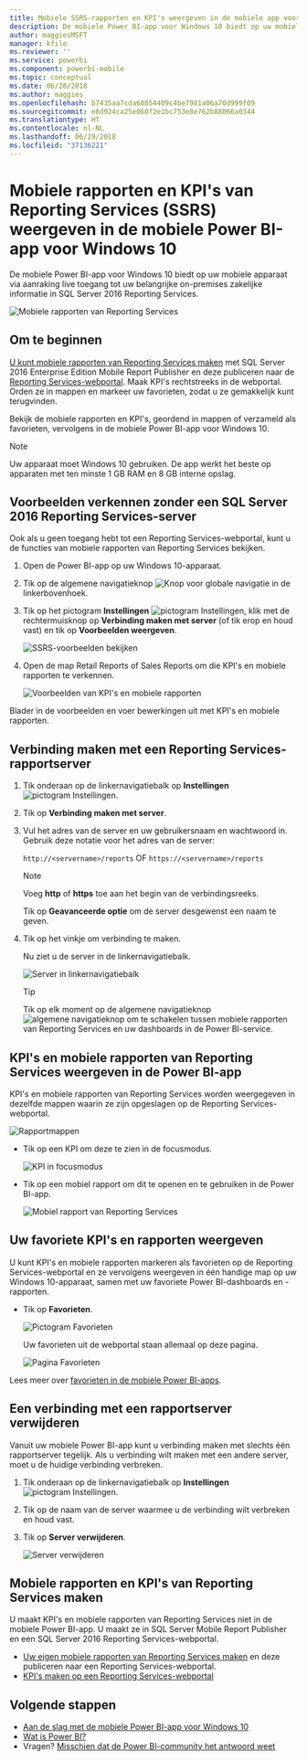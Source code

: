 ```yaml
---
title: Mobiele SSRS-rapporten en KPI's weergeven in de mobiele app voor Windows 10 - Power BI
description: De mobiele Power BI-app voor Windows 10 biedt op uw mobiele apparaat via aanraking live toegang tot uw belangrijke on-premises zakelijke informatie.
author: maggiesMSFT
manager: kfile
ms.reviewer: ''
ms.service: powerbi
ms.component: powerbi-mobile
ms.topic: conceptual
ms.date: 06/28/2018
ms.author: maggies
ms.openlocfilehash: b7435aa7cda68854409c4be7981a06a70d999f09
ms.sourcegitcommit: e8d924ca25e060f2e1bc753e8e762b88066a0344
ms.translationtype: HT
ms.contentlocale: nl-NL
ms.lasthandoff: 06/29/2018
ms.locfileid: "37136221"
---
```

# <a name="view-reporting-services-ssrs-mobile-reports-and-kpis-in-the-windows-10-power-bi-mobile-app"></a>Mobiele rapporten en KPI's van Reporting Services (SSRS) weergeven in de mobiele Power BI-app voor Windows 10
De mobiele Power BI-app voor Windows 10 biedt op uw mobiele apparaat via aanraking live toegang tot uw belangrijke on-premises zakelijke informatie in SQL Server 2016 Reporting Services. 

![Mobiele rapporten van Reporting Services](media/mobile-app-windows-10-ssrs-kpis-mobile-reports/power-bi-ssrs-mobile-report.png)

## <a name="first-things-first"></a>Om te beginnen
[U kunt mobiele rapporten van Reporting Services maken](https://msdn.microsoft.com/library/mt652547.aspx) met SQL Server 2016 Enterprise Edition Mobile Report Publisher en deze publiceren naar de [Reporting Services-webportal](https://msdn.microsoft.com/library/mt637133.aspx). Maak KPI's rechtstreeks in de webportal. Orden ze in mappen en markeer uw favorieten, zodat u ze gemakkelijk kunt terugvinden. 

Bekijk de mobiele rapporten en KPI's, geordend in mappen of verzameld als favorieten, vervolgens in de mobiele Power BI-app voor Windows 10. 

> [!NOTE]
> Uw apparaat moet Windows 10 gebruiken. De app werkt het beste op apparaten met ten minste 1 GB RAM en 8 GB interne opslag.
> 
> 

## <a name="explore-samples-without-a-sql-server-2016-reporting-services-server"></a>Voorbeelden verkennen zonder een SQL Server 2016 Reporting Services-server
Ook als u geen toegang hebt tot een Reporting Services-webportal, kunt u de functies van mobiele rapporten van Reporting Services bekijken.

1. Open de Power BI-app op uw Windows 10-apparaat.
2. Tik op de algemene navigatieknop ![Knop voor globale navigatie](media/mobile-app-windows-10-ssrs-kpis-mobile-reports/powerbi_windows10_options_icon.png) in de linkerbovenhoek.
3. Tik op het pictogram **Instellingen** ![pictogram Instellingen](media/mobile-app-windows-10-ssrs-kpis-mobile-reports/power-bi-settings-icon.png), klik met de rechtermuisknop op **Verbinding maken met server** (of tik erop en houd vast) en tik op **Voorbeelden weergeven**.
   
   ![SSRS-voorbeelden bekijken](media/mobile-app-windows-10-ssrs-kpis-mobile-reports/power-bi-win10-connect-ssrs-samples.png)
4. Open de map Retail Reports of Sales Reports om die KPI's en mobiele rapporten te verkennen.
   
   ![Voorbeelden van KPI's en mobiele rapporten](media/mobile-app-windows-10-ssrs-kpis-mobile-reports/power-bi-win10-ssrs-sample-kpis.png)

Blader in de voorbeelden en voer bewerkingen uit met KPI's en mobiele rapporten.

## <a name="connect-to-a-reporting-services-report-server"></a>Verbinding maken met een Reporting Services-rapportserver
1. Tik onderaan op de linkernavigatiebalk op **Instellingen** ![pictogram Instellingen](media/mobile-app-windows-10-ssrs-kpis-mobile-reports/power-bi-settings-icon.png).
2. Tik op **Verbinding maken met server**.
3. Vul het adres van de server en uw gebruikersnaam en wachtwoord in. Gebruik deze notatie voor het adres van de server:
   
     `http://<servername>/reports` OF  `https://<servername>/reports`
   
   > [!NOTE]
   > Voeg **http** of **https** toe aan het begin van de verbindingsreeks.
   > 
   > 
   
    Tik op **Geavanceerde optie** om de server desgewenst een naam te geven.
4. Tik op het vinkje om verbinding te maken. 
   
   Nu ziet u de server in de linkernavigatiebalk.
   
   ![Server in linkernavigatiebalk](media/mobile-app-windows-10-ssrs-kpis-mobile-reports/power-bi-ssrs-mobile-report-server.png)
   
   >[!TIP]
   >Tik op elk moment op de algemene navigatieknop ![algemene navigatieknop](media/mobile-app-windows-10-ssrs-kpis-mobile-reports/powerbi_windows10_options_icon.png) om te schakelen tussen mobiele rapporten van Reporting Services en uw dashboards in de Power BI-service. 
   > 

## <a name="view-reporting-services-kpis-and-mobile-reports-in-the-power-bi-app"></a>KPI's en mobiele rapporten van Reporting Services weergeven in de Power BI-app
KPI's en mobiele rapporten van Reporting Services worden weergegeven in dezelfde mappen waarin ze zijn opgeslagen op de Reporting Services-webportal.

![Rapportmappen](media/mobile-app-windows-10-ssrs-kpis-mobile-reports/power-bi-ssrs-mobile-report-folders.png)

* Tik op een KPI om deze te zien in de focusmodus.
  
    ![KPI in focusmodus](media/mobile-app-windows-10-ssrs-kpis-mobile-reports/power-bi-ssrs-mobile-report-kpis.png)
* Tik op een mobiel rapport om dit te openen en te gebruiken in de Power BI-app.
  
    ![Mobiel rapport van Reporting Services](media/mobile-app-windows-10-ssrs-kpis-mobile-reports/power-bi-ssrs-mobile-report.png)

## <a name="view-your-favorite-kpis-and-reports"></a>Uw favoriete KPI's en rapporten weergeven
U kunt KPI's en mobiele rapporten markeren als favorieten op de Reporting Services-webportal en ze vervolgens weergeven in één handige map op uw Windows 10-apparaat, samen met uw favoriete Power BI-dashboards en -rapporten.

* Tik op **Favorieten**.
  
   ![Pictogram Favorieten](media/mobile-app-windows-10-ssrs-kpis-mobile-reports/power-bi-ssrs-mobile-report-favorite-menu.png)
  
   Uw favorieten uit de webportal staan allemaal op deze pagina.
  
   ![Pagina Favorieten](media/mobile-app-windows-10-ssrs-kpis-mobile-reports/power-bi-windows-10-ssrs-favorites.png)

Lees meer over [favorieten in de mobiele Power BI-apps](mobile-apps-favorites.md).

## <a name="remove-a-connection-to-a-report-server"></a>Een verbinding met een rapportserver verwijderen
Vanuit uw mobiele Power BI-app kunt u verbinding maken met slechts één rapportserver tegelijk. Als u verbinding wilt maken met een andere server, moet u de huidige verbinding verbreken.

1. Tik onderaan op de linkernavigatiebalk op **Instellingen** ![pictogram Instellingen](media/mobile-app-windows-10-ssrs-kpis-mobile-reports/power-bi-settings-icon.png).
2. Tik op de naam van de server waarmee u de verbinding wilt verbreken en houd vast.
3. Tik op **Server verwijderen**.
   
    ![Server verwijderen](media/mobile-app-windows-10-ssrs-kpis-mobile-reports/power-bi-windows-10-ssrs-remove-server-menu.png)

## <a name="create-reporting-services-mobile-reports-and-kpis"></a>Mobiele rapporten en KPI's van Reporting Services maken
U maakt KPI's en mobiele rapporten van Reporting Services niet in de mobiele Power BI-app. U maakt ze in SQL Server Mobile Report Publisher en een SQL Server 2016 Reporting Services-webportal.

* [Uw eigen mobiele rapporten van Reporting Services maken](https://msdn.microsoft.com/library/mt652547.aspx) en deze publiceren naar een Reporting Services-webportal.
* [KPI's maken op een Reporting Services-webportal](https://msdn.microsoft.com/library/mt683632.aspx)

## <a name="next-steps"></a>Volgende stappen
* [Aan de slag met de mobiele Power BI-app voor Windows 10](mobile-windows-10-phone-app-get-started.md)  
* [Wat is Power BI?](power-bi-overview.md)  
* Vragen? [Misschien dat de Power BI-community het antwoord weet](http://community.powerbi.com/)

